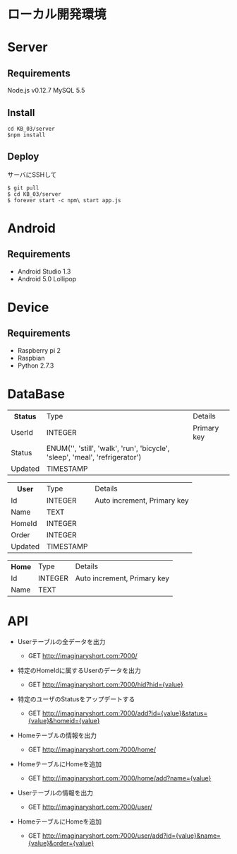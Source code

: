 # ローカル開発環境

# Server
## Requirements
Node.js v0.12.7
MySQL 5.5

## Install
```
cd KB_03/server
$npm install
```

## Deploy
サーバにSSHして
```
$ git pull
$ cd KB_03/server
$ forever start -c npm\ start app.js
```

# Android
## Requirements
* Android Studio 1.3
* Android 5.0 Lollipop

# Device
## Requirements
* Raspberry pi 2
* Raspbian
* Python 2.7.3

# DataBase
<table>
<tr><th>Status</th><td>Type</td><td>Details</td></tr>
<tr><td>UserId</td><td>INTEGER</td><td>Primary key</td></tr>
<tr><td>Status</td><td>ENUM('', 'still', 'walk', 'run', 'bicycle', 'sleep', 'meal', 'refrigerator')</td><td></td></tr>
<tr><td>Updated</td><td>TIMESTAMP</td><td></td></tr>
</table>

<table>
<tr><th>User</th><td>Type</td><td>Details</td></tr>
<tr><td>Id</td><td>INTEGER</td><td>Auto increment, Primary key</td></tr>
<tr><td>Name</td><td>TEXT</td><td></td></tr>
<tr><td>HomeId</td><td>INTEGER</td><td></td></tr>
<tr><td>Order</td><td>INTEGER</td><td></td></tr>
<tr><td>Updated</td><td>TIMESTAMP</td><td></td></tr>
</table>

<table>
<tr><th>Home</th><td>Type</td><td>Details</td></tr>
<tr><td>Id</td><td>INTEGER</td><td>Auto increment, Primary key</td></tr>
<tr><td>Name</td><td>TEXT</td><td></td></tr>
</table>

# API
* Userテーブルの全データを出力
  - GET http://imaginaryshort.com:7000/

* 特定のHomeIdに属するUserのデータを出力
  - GET http://imaginaryshort.com:7000/hid?hid={value}

* 特定のユーザのStatusをアップデートする
  - GET http://imaginaryshort.com:7000/add?id={value}&status={value}&homeid={value}

* Homeテーブルの情報を出力
  - GET http://imaginaryshort.com:7000/home/

* HomeテーブルにHomeを追加
  - GET http://imaginaryshort.com:7000/home/add?name={value}

* Userテーブルの情報を出力
  - GET http://imaginaryshort.com:7000/user/

* HomeテーブルにHomeを追加
  - GET http://imaginaryshort.com:7000/user/add?id={value}&name={value}&order={value}
